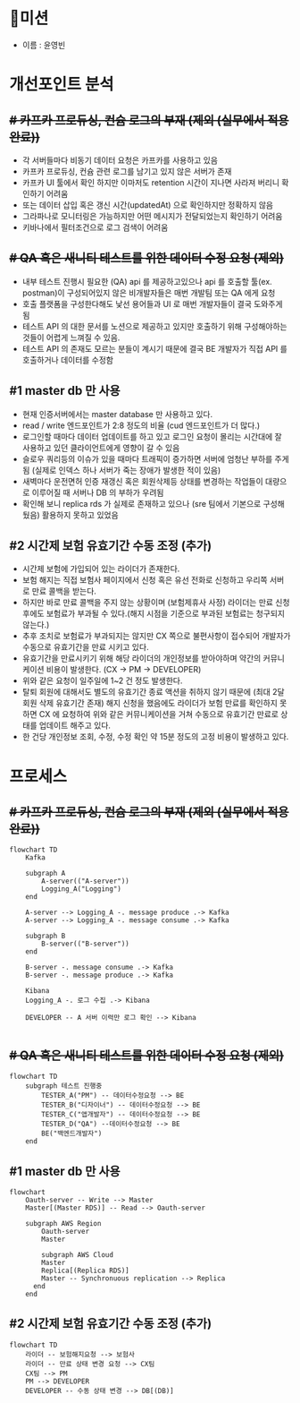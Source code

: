 # 🚀미션

- 이름 : 윤영빈

# 개선포인트 분석

## ~~# 카프카 프로듀싱, 컨슘 로그의 부재 (제외 (실무에서 적용 완료))~~

- 각 서버들마다 비동기 데이터 요청은 카프카를 사용하고 있음
- 카프카 프로듀싱, 컨슘 관련 로그를 남기고 있지 않은 서버가 존재
- 카프카 UI 툴에서 확인 하지만 이마저도 retention 시간이 지나면 사라져 버리니 확인하기 어려움
- 또는 데이터 삽입 혹은 갱신 시간(updatedAt) 으로 확인하지만 정확하지 않음
- 그라파나로 모니터링은 가능하지만 어떤 메시지가 전달되었는지 확인하기 어려움
- 키바나에서 필터조건으로 로그 검색이 어려움

## ~~# QA 혹은 새니티 테스트를 위한 데이터 수정 요청 (제외)~~

- 내부 테스트 진행시 필요한 (QA) api 를 제공하고있으나 api 를 호출할 툴(ex. postman)이 구성되어있지 않은 비개발자들은 매번 개발팀 또는 QA 에게 요청
- 호출 플랫폼을 구성한다해도 낯선 용어들과 UI 로 매번 개발자들이 결국 도와주게 됨
- 테스트 API 의 대한 문서를 노션으로 제공하고 있지만 호출하기 위해 구성해야하는 것들이 어렵게 느껴질 수 있음.
- 테스트 API 의 존재도 모르는 분들이 계시기 때문에 결국 BE 개발자가 직접 API 를 호출하거나 데이터를 수정함

## #1 master db 만 사용

- 현재 인증서버에서는 master database 만 사용하고 있다.
- read / write 엔드포인트가 2:8 정도의 비율 (cud 엔드포인트가 더 많다.)
- 로그인할 때마다 데이터 업데이트를 하고 있고 로그인 요청이 몰리는 시간대에 잘 사용하고 있던 클라이언트에게 영향이 갈 수 있음
- 슬로우 쿼리등의 이슈가 있을 때마다 트래픽이 증가하면 서버에 엄청난 부하를 주게됨 (실제로 인덱스 하나 서버가 죽는 장애가 발생한 적이 있음)
- 새벽마다 운전면허 인증 재갱신 혹은 회원삭제등 상태를 변경하는 작업들이 대량으로 이루어질 때 서버나 DB 의 부하가 우려됨
- 확인해 보니 replica rds 가 실제로 존재하고 있으나 (sre 팀에서 기본으로 구성해뒀음) 활용하지 못하고 있었음

## #2 시간제 보험 유효기간 수동 조정 (추가) 

- 시간제 보험에 가입되어 있는 라이더가 존재한다.
- 보험 해지는 직접 보험사 페이지에서 신청 혹은 유선 전화로 신청하고 우리쪽 서버로 만료 콜백을 받는다. 
- 하지만 바로 만료 콜백을 주지 않는 상황이며 (보험제휴사 사정) 라이더는 만료 신청 후에도 보험료가 부과될 수 있다.(해지 시점을 기준으로 부과된 보험료는 청구되지 않는다.)
- 추후 조치로 보험료가 부과되지는 않지만 CX 쪽으로 불편사항이 접수되어 개발자가 수동으로 유효기간을 만료 시키고 있다.
- 유효기간을 만료시키기 위해 해당 라이더의 개인정보를 받아야하며 약간의 커뮤니케이션 비용이 발생한다. (CX -> PM -> DEVELOPER)
- 위와 같은 요청이 일주일에 1~2 건 정도 발생한다.
- 탈퇴 회원에 대해서도 별도의 유효기간 종료 액션을 취하지 않기 때문에 (최대 2달 회원 삭제 유효기간 존재) 해지 신청을 했음에도 라이더가 보험 만료를 확인하지 못하면 CX 에 요청하여
  위와 같은 커뮤니케이션을 거쳐 수동으로 유효기간 만료로 상태를 업데이트 해주고 있다.
- 한 건당 개인정보 조회, 수정, 수정 확인 약 15분 정도의 고정 비용이 발생하고 있다.

# 프로세스

## ~~# 카프카 프로듀싱, 컨슘 로그의 부재 (제외 (실무에서 적용 완료))~~

```mermaid
flowchart TD
	Kafka

	subgraph A
		A-server(("A-server"))
		Logging_A("Logging")
	end 

	A-server --> Logging_A -. message produce .-> Kafka
	A-server --> Logging_A -. message consume .-> Kafka

	subgraph B
		B-server(("B-server"))
	end

	B-server -. message consume .-> Kafka
	B-server -. message produce .-> Kafka

	Kibana
	Logging_A -. 로그 수집 .-> Kibana

	DEVELOPER -- A 서버 이력만 로그 확인 --> Kibana
	
```

## ~~# QA 혹은 새니티 테스트를 위한 데이터 수정 요청 (제외)~~

```mermaid
flowchart TD	
	subgraph 테스트 진행중
		TESTER_A("PM") -- 데이터수정요청 --> BE
		TESTER_B("디자이너") -- 데이터수정요청 --> BE
		TESTER_C("앱개발자") -- 데이터수정요청 --> BE
		TESTER_D("QA") --데이터수정요청 --> BE
		BE("백엔드개발자")
	end
```

## #1 master db 만 사용

```mermaid
flowchart 
	Oauth-server -- Write --> Master
	Master[(Master RDS)] -- Read --> Oauth-server

	subgraph AWS Region
		Oauth-server
		Master
		
		subgraph AWS Cloud
		Master
		Replica[(Replica RDS)]
		Master -- Synchronuous replication --> Replica
	  end
	end
```

## #2 시간제 보험 유효기간 수동 조정 (추가)

```mermaid
flowchart TD
    라이더 -- 보험해지요청 --> 보험사
    라이더 -- 만료 상태 변경 요청 --> CX팀
	CX팀 --> PM
    PM --> DEVELOPER
    DEVELOPER -- 수동 상태 변경 --> DB[(DB)]
```